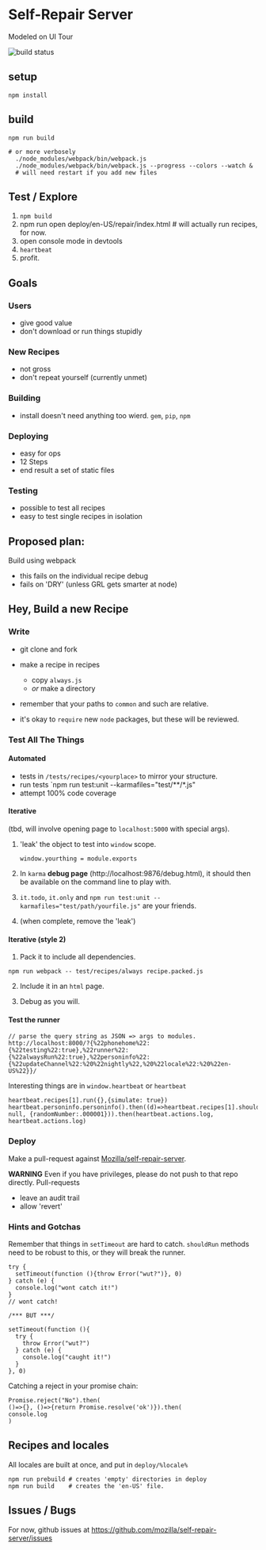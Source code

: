 # Self-Repair Server

Modeled on UI Tour

![build status](https://travis-ci.org/mozilla/self-repair-server.svg)

## setup

```
npm install
```

## build

```
npm run build

# or more verbosely
  ./node_modules/webpack/bin/webpack.js
  ./node_modules/webpack/bin/webpack.js --progress --colors --watch &
  # will need restart if you add new files
```

## Test / Explore

1.  `npm build`
2.  npm run open deploy/en-US/repair/index.html  # will actually run recipes, for now.
3.  open console mode in devtools
4.  `heartbeat`
5.  profit.


## Goals

### Users
- give good value
- don't download or run things stupidly

### New Recipes
- not gross
- don't repeat yourself (currently unmet)

### Building
- install doesn't need anything too wierd.  `gem`, `pip`, `npm`

### Deploying
- easy for ops
- 12 Steps
- end result a set of static files

### Testing
- possible to test all recipes
- easy to test single recipes in isolation

## Proposed plan:

Build using webpack

- this fails on the individual recipe debug
- fails on 'DRY' (unless GRL gets smarter at node)



## Hey, Build a new Recipe

### Write

- git clone and fork
- make a recipe in recipes

    - copy `always.js`
    - *or* make a directory

- remember that your paths to `common` and such are relative.
- it's okay to `require` new `node` packages, but these will be reviewed.


### Test All The Things

#### Automated

- tests in `/tests/recipes/<yourplace>` to mirror your structure.
- run tests `npm run test:unit --karmafiles="test/**/*.js"
- attempt 100% code coverage

#### Iterative

(tbd, will involve opening page to `localhost:5000` with special args).

1.  'leak' the object to test into `window` scope.

    `window.yourthing = module.exports`

2.  In `karma` **debug page** (http://localhost:9876/debug.html), it should then be available on the command line to play with.

3.  `it.todo`, `it.only` and `npm run test:unit --karmafiles="test/path/yourfile.js"` are your friends.

4.  (when complete, remove the 'leak')


#### Iterative (style 2)

1.  Pack it to include all dependencies.

```
npm run webpack -- test/recipes/always recipe.packed.js
```

2.  Include it in an `html` page.

3.  Debug as you will.


#### Test the runner

```
// parse the query string as JSON => args to modules.
http://localhost:8000/?{%22phonehome%22:{%22testing%22:true},%22runner%22:{%22alwaysRun%22:true},%22personinfo%22:{%22updateChannel%22:%20%22nightly%22,%20%22locale%22:%20%22en-US%22}}/

```

Interesting things are in `window.heartbeat` or `heartbeat`

```
heartbeat.recipes[1].run({},{simulate: true})
heartbeat.personinfo.personinfo().then((d)=>heartbeat.recipes[1].shouldRun(d, null, {randomNumber:.000001})).then(heartbeat.actions.log, heartbeat.actions.log)
```

### Deploy

Make a pull-request against [Mozilla/self-repair-server](http://github.com/mozilla/self-repair-server).

**WARNING** Even if you have privileges, please do not push to that repo directly.  Pull-requests

- leave an audit trail
- allow 'revert'


### Hints and Gotchas

Remember that things in `setTimeout` are hard to catch.  `shouldRun` methods need to be robust to this, or they will break the runner.

```
try {
  setTimeout(function (){throw Error("wut?")}, 0)
} catch (e) {
  console.log("wont catch it!")
}
// wont catch!

/*** BUT ***/

setTimeout(function (){
  try {
    throw Error("wut?")
  } catch (e) {
    console.log("caught it!")
  }
}, 0)

```

Catching a reject in your promise chain:

```
Promise.reject("No").then(
()=>{}, ()=>{return Promise.resolve('ok')}).then(
console.log
)
```

## Recipes and locales

All locales are built at once, and put in `deploy/%locale%`

```
npm run prebuild # creates 'empty' directories in deploy
npm run build    # creates the 'en-US' file.
```


## Issues / Bugs

For now, github issues at https://github.com/mozilla/self-repair-server/issues
